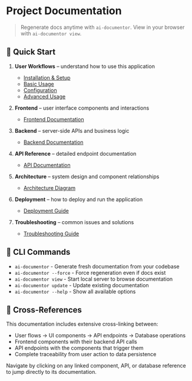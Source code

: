 # Project Documentation

> Regenerate docs anytime with `ai-documentor`.
> View in your browser with `ai-documentor view`.

## 🚀 Quick Start

1. **User Workflows** – understand how to use this application
     - [Installation & Setup](user-flows.md#installation-setup)
     - [Basic Usage](user-flows.md#basic-usage)
     - [Configuration](user-flows.md#configuration)
     - [Advanced Usage](user-flows.md#advanced-usage)

2. **Frontend** – user interface components and interactions
   - [Frontend Documentation](frontend.md)

3. **Backend** – server-side APIs and business logic  
   - [Backend Documentation](backend.md)

4. **API Reference** – detailed endpoint documentation
   - [API Documentation](api.md)

5. **Architecture** – system design and component relationships
   - [Architecture Diagram](architecture.md)

6. **Deployment** – how to deploy and run the application
   - [Deployment Guide](deployment.md)

7. **Troubleshooting** – common issues and solutions
   - [Troubleshooting Guide](troubleshooting.md)

## 📖 CLI Commands

- `ai-documentor` - Generate fresh documentation from your codebase
- `ai-documentor --force` - Force regeneration even if docs exist  
- `ai-documentor view` - Start local server to browse documentation
- `ai-documentor update` - Update existing documentation
- `ai-documentor --help` - Show all available options

## 🔗 Cross-References

This documentation includes extensive cross-linking between:
- User flows → UI components → API endpoints → Database operations
- Frontend components with their backend API calls
- API endpoints with the components that trigger them
- Complete traceability from user action to data persistence

Navigate by clicking on any linked component, API, or database reference to jump directly to its documentation.
